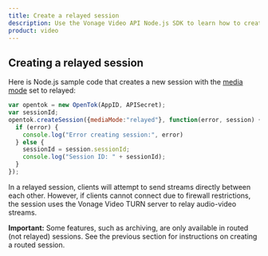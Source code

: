 ```yaml
---
title: Create a relayed session
description: Use the Vonage Video API Node.js SDK to learn how to create a session. Sessions allow participants to use audio, video, and messaging functionality in your application.
product: video
---
```


## Creating a relayed session

Here is Node.js sample code that creates a new session with the [media mode](/video/guides/create-session#the-media-router-and-media-modes) set to relayed:

```js
var opentok = new OpenTok(AppID, APISecret);
var sessionId;
opentok.createSession({mediaMode:"relayed"}, function(error, session) {
  if (error) {
    console.log("Error creating session:", error)
  } else {
    sessionId = session.sessionId;
    console.log("Session ID: " + sessionId);
  }
});
```  

In a relayed session, clients will attempt to send streams directly between each other. However, if clients cannot connect due to firewall restrictions, the session uses the Vonage Video TURN server to relay audio-video streams.

**Important:** Some features, such as archiving, are only available in routed (not relayed) sessions. See the previous section for instructions on creating a routed session.
